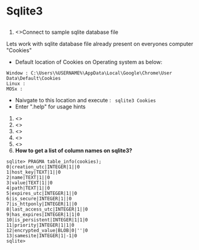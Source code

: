 # Sqlite3

##
1. <>Connect to sample sqlite database file</b>

Lets work with sqlite database file already present on everyones computer "Cookies"
- Default location of Cookies on Operating system as below:
```
Window : C:\Users\%USERNAME%\AppData\Local\Google\Chrome\User Data\Default\Cookies
Linux :
MOSx :
```
- Naivgate to this location and execute : ``` sqlite3 Cookies```
- Enter ".help" for usage hints




1. <></b>
1. <></b>
1. <></b>
1. <></b>
1. <></b>
1. <b>How to get a list of column names on sqlite3?</b>
```
sqlite> PRAGMA table_info(cookies);
0|creation_utc|INTEGER|1||0
1|host_key|TEXT|1||0
2|name|TEXT|1||0
3|value|TEXT|1||0
4|path|TEXT|1||0
5|expires_utc|INTEGER|1||0
6|is_secure|INTEGER|1||0
7|is_httponly|INTEGER|1||0
8|last_access_utc|INTEGER|1||0
9|has_expires|INTEGER|1|1|0
10|is_persistent|INTEGER|1|1|0
11|priority|INTEGER|1|1|0
12|encrypted_value|BLOB|0|''|0
13|samesite|INTEGER|1|-1|0
sqlite>
```

